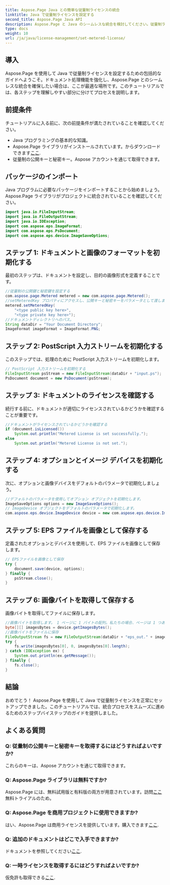 ```yaml
---
title: Aspose.Page Java との簡単な従量制ライセンスの統合
linktitle: Java で従量制ライセンスを設定する
second_title: Aspose.Page Java API
description: Aspose.Page と Java のシームレスな統合を検討してください。従量制ライセンスを簡単にセットアップし、ドキュメント処理機能を強化します。
type: docs
weight: 10
url: /ja/java/license-management/set-metered-license/
---
```

## 導入
Aspose.Page を使用して Java で従量制ライセンスを設定するための包括的なガイドへようこそ。ドキュメント処理機能を強化し、Aspose.Page とのシームレスな統合を確保したい場合は、ここが最適な場所です。このチュートリアルでは、各ステップを理解しやすい部分に分けてプロセスを説明します。
## 前提条件
チュートリアルに入る前に、次の前提条件が満たされていることを確認してください。
- Java プログラミングの基本的な知識。
-  Aspose.Page ライブラリがインストールされています。からダウンロードできます[ここ](https://releases.aspose.com/page/java/).
- 従量制の公開キーと秘密キー。Aspose アカウントを通じて取得できます。
## パッケージのインポート
Java プログラムに必要なパッケージをインポートすることから始めましょう。 Aspose.Page ライブラリがプロジェクトに統合されていることを確認してください。
```java
import java.io.FileInputStream;
import java.io.FileOutputStream;
import java.io.IOException;
import com.aspose.eps.ImageFormat;
import com.aspose.eps.PsDocument;
import com.aspose.eps.device.ImageSaveOptions;

```
## ステップ 1: ドキュメントと画像のフォーマットを初期化する
最初のステップは、ドキュメントを設定し、目的の画像形式を定義することです。
```java
//従量制の公開鍵と秘密鍵を設定する
com.aspose.page.Metered metered = new com.aspose.page.Metered();
//setMeteredKey プロパティにアクセスし、公開キーと秘密キーをパラメータとして渡します。
metered.setMeteredKey(
    "<type public key here>",
    "<type private key here>");
//ドキュメントディレクトリへのパス。
String dataDir = "Your Document Directory";
ImageFormat imageFormat = ImageFormat.PNG;
```
## ステップ 2: PostScript 入力ストリームを初期化する
このステップでは、処理のために PostScript 入力ストリームを初期化します。
```java
// PostScript 入力ストリームを初期化する
FileInputStream psStream = new FileInputStream(dataDir + "input.ps");
PsDocument document = new PsDocument(psStream);
```
## ステップ 3: ドキュメントのライセンスを確認する
続行する前に、ドキュメントが適切にライセンスされているかどうかを確認することが重要です。
```java
//ドキュメントがライセンスされているかどうかを確認する
if (document.isLicensed())
    System.out.println("Metered License is set successfully.");
else
    System.out.println("Metered License is not set.");
```
## ステップ 4: オプションとイメージ デバイスを初期化する
次に、オプションと画像デバイスをデフォルトのパラメータで初期化しましょう。
```java
//デフォルトのパラメータを使用してオプション オブジェクトを初期化します。
ImageSaveOptions options = new ImageSaveOptions();
// ImageDevice オブジェクトをデフォルトのパラメータで初期化します。
com.aspose.eps.device.ImageDevice device = new com.aspose.eps.device.ImageDevice();
```
## ステップ 5: EPS ファイルを画像として保存する
定義されたオプションとデバイスを使用して、EPS ファイルを画像として保存します。
```java
// EPSファイルを画像として保存
try {
    document.save(device, options);
} finally {
    psStream.close();
}
```
## ステップ 6: 画像バイトを取得して保存する
画像バイトを取得してファイルに保存します。
```java
//画像バイトを取得します。 1 ページに 1 バイトの配列。私たちの場合、ページは 1 つあります。
byte[][] imagesBytes = device.getImagesBytes();
//画像バイトをファイルに保存
FileOutputStream fs = new FileOutputStream(dataDir + "eps_out." + imageFormat.toString().toLowerCase());
try {
    fs.write(imagesBytes[0], 0, imagesBytes[0].length);
} catch (IOException ex) {
    System.out.println(ex.getMessage());
} finally {
    fs.close();
}
```
## 結論
おめでとう！ Aspose.Page を使用して Java で従量制ライセンスを正常にセットアップできました。このチュートリアルでは、統合プロセスをスムーズに進めるためのステップバイステップのガイドを提供しました。
## よくある質問
### Q: 従量制の公開キーと秘密キーを取得するにはどうすればよいですか?
これらのキーは、Aspose アカウントを通じて取得できます。
### Q: Aspose.Page ライブラリは無料ですか?
 Aspose.Page には、無料試用版と有料版の両方が用意されています。訪問[ここ](https://releases.aspose.com/)無料トライアルのため。
### Q: Aspose.Page を商用プロジェクトに使用できますか?
はい、Aspose.Page は商用ライセンスを提供しています。購入できます[ここ](https://purchase.aspose.com/buy).
### Q: 追加のドキュメントはどこで入手できますか?
ドキュメントを参照してください[ここ](https://reference.aspose.com/page/java/).
### Q: 一時ライセンスを取得するにはどうすればよいですか?
仮免許も取得できる[ここ](https://purchase.aspose.com/temporary-license/).